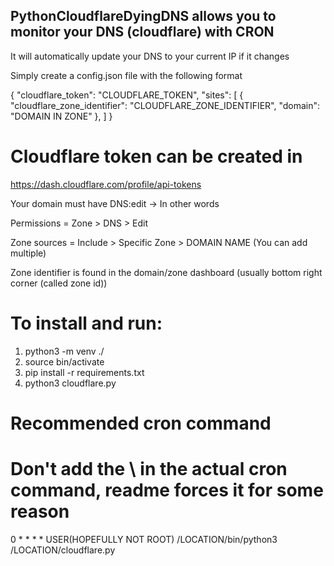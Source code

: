 ## PythonCloudflareDyingDNS allows you to monitor your DNS (cloudflare) with CRON

It will automatically update your DNS to your current IP if it changes

Simply create a config.json file with the following format

{
"cloudflare_token": "CLOUDFLARE_TOKEN",
"sites": [
{
"cloudflare_zone_identifier": "CLOUDFLARE_ZONE_IDENTIFIER",
"domain": "DOMAIN IN ZONE"
},
]
}

# Cloudflare token can be created in

https://dash.cloudflare.com/profile/api-tokens

Your domain must have DNS:edit -> In other words

Permissions = Zone > DNS > Edit

Zone sources = Include > Specific Zone > DOMAIN NAME (You can add multiple)

Zone identifier is found in the domain/zone dashboard (usually bottom right corner (called zone id))

# To install and run:

1. python3 -m venv ./
2. source bin/activate
3. pip install -r requirements.txt
4. python3 cloudflare.py

# Recommended cron command

# Don't add the \ in the actual cron command, readme forces it for some reason

0 \* \* \* \* USER(HOPEFULLY NOT ROOT) /LOCATION/bin/python3 /LOCATION/cloudflare.py
